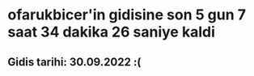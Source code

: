 # ofarukbicer'in gidisine son 5 gun 7 saat 34 dakika 26 saniye kaldi

## Gidis tarihi: 30.09.2022 :(